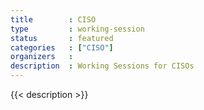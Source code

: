 ```yaml
---
title        : CISO
type         : working-session
status       : featured
categories   : ["CISO"]
organizers   : 
description  : Working Sessions for CISOs
---
```


{{< description >}}
